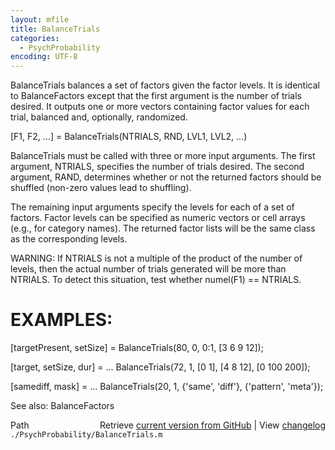 ```yaml
---
layout: mfile
title: BalanceTrials
categories:
  - PsychProbability
encoding: UTF-8
---
```


BalanceTrials balances a set of factors given the factor levels.  It is
identical to BalanceFactors except that the first argument is the number
of trials desired.  It outputs one or more vectors containing factor
values for each trial, balanced and, optionally, randomized.

\[F1, F2, ...\] = BalanceTrials\(NTRIALS, RND, LVL1, LVL2, ...\)

BalanceTrials must be called with three or more input arguments.  The
first argument, NTRIALS, specifies the number of trials desired.  The
second argument, RAND, determines whether or not the returned factors
should be shuffled \(non-zero values lead to shuffling\).

The remaining input arguments specify the levels for each of a set of
factors.  Factor levels can be specified as numeric vectors or cell
arrays \(e.g., for category names\).  The returned factor lists will be the
same class as the corresponding levels.

WARNING: If NTRIALS is not a multiple of the product of the number of
levels, then the actual number of trials generated will be more than
NTRIALS.  To detect this situation, test whether numel\(F1\) == NTRIALS.

# EXAMPLES:

 \[targetPresent, setSize\] = BalanceTrials\(80, 0, 0:1, \[3 6 9 12\]\);

 \[target, setSize, dur\] = ...
    BalanceTrials\(72, 1, \[0 1\], \[4 8 12\], \[0 100 200\]\);

 \[samediff, mask\] = ...
    BalanceTrials\(20, 1, \{'same', 'diff'\}, \{'pattern', 'meta'\}\);

See also: BalanceFactors


<div class="code_header" style="text-align:right;">
  <span style="float:left;">Path&nbsp;&nbsp;</span> <span class="counter">Retrieve <a href=
  "https://raw.github.com/Psychtoolbox-3/Psychtoolbox-3/beta/./PsychProbability/BalanceTrials.m">current version from GitHub</a> | View <a href=
  "https://github.com/Psychtoolbox-3/Psychtoolbox-3/commits/beta/./PsychProbability/BalanceTrials.m">changelog</a></span>
</div>
<div class="code">
  <code>./PsychProbability/BalanceTrials.m</code>
</div>
